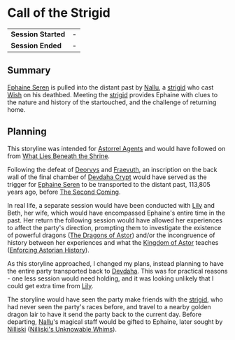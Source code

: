 # Call of the Strigid

|||
| --- | --- |
| **Session Started** | - | storyline.2
| **Session Ended** | - |

## Summary

[Ephaine Seren](../../characters/ephaine-seren.md) is pulled into the distant past by [Nallu](../../characters/nallu.md), a [strigid](../../lineages/strigid.md) who cast [Wish](https://www.dndbeyond.com/spells/wish) on his deathbed. Meeting the [strigid](../../lineages/strigid.md) provides Ephaine with clues to the nature and history of the startouched, and the challenge of returning home.

## Planning

This storyline was intended for [Astorrel Agents](../../campaigns/C2-astorrel-agents.md) and would have followed on from [What Lies Beneath the Shrine](what-lies-beneath-the-shrine.md).

Following the defeat of [Deorvys](../../characters/deorvys.md) and [Fraevuth](../../characters/fraevuth.md), an inscription on the back wall of the final chamber of [Devdaha Crypt](../../places/structures/dungeons/devdaha-crypt.md) would have served as the trigger for [Ephaine Seren](../../characters/ephaine-seren.md) to be transported to the distant past, 113,805 years ago, before [The Second Coming](../../history/events/the-second-coming.md).

In real life, a separate session would have been conducted with [Lily](../../players/lily.md) and Beth, her wife, which would have encompassed Ephaine's entire time in the past. Her return the following session would have allowed her experiences to affect the party's direction, prompting them to investigate the existence of powerful dragons ([The Dragons of Astor](the-dragons-of-astor.md)) and/or the incongruence of history between her experiences and what the [Kingdom of Astor](../../civilisations/kingdom-of-astor/kingdom-of-astor.md) teaches ([Enforcing Astorian History](enforcing-astorian-history.md)).

As this storyline approached, I changed my plans, instead planning to have the entire party transported back to [Devdaha](../../places/settlements/villages/devdaha.md). This was for practical reasons - one less session would need holding, and it was looking unlikely that I could get extra time from [Lily](../../players/lily.md).

The storyline would have seen the party make friends with the [strigid](../../lineages/strigid.md), who had never seen the party's races before, and travel to a nearby golden dragon lair to have it send the party back to the current day. Before departing, [Nallu](../../characters/nallu.md)'s magical staff would be gifted to Ephaine, later sought by [Nilliski](../../characters/nilliski.md) ([Nilliski's Unknowable Whims](nilliskis-unknowable-whims.md)).
